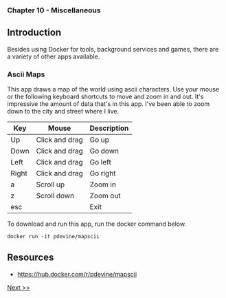 ### Chapter 10 - Miscellaneous

## Introduction

Besides using Docker for tools, background services and games, there are a variety of other apps available.

### Ascii Maps

This app draws a map of the world using ascii characters. Use your mouse or the following keyboard shortcuts to move and zoom in and out. It's impressive the amount of data that's in this app. I've been able to zoom down to the city and street where I live.

|Key|Mouse|Description|
|---|---|---|
|Up|Click and drag|Go up|
|Down|Click and drag|Go down|
|Left|Click and drag|Go left|
|Right|Click and drag|Go right|
|a|Scroll up|Zoom in|
|z|Scroll down|Zoom out|
|esc||Exit|

To download and run this app, run the docker command below.

```
docker run -it pdevine/mapscii
```

## Resources

* https://hub.docker.com/r/pdevine/mapscii

[Next >>](100-chapter-10.md)
